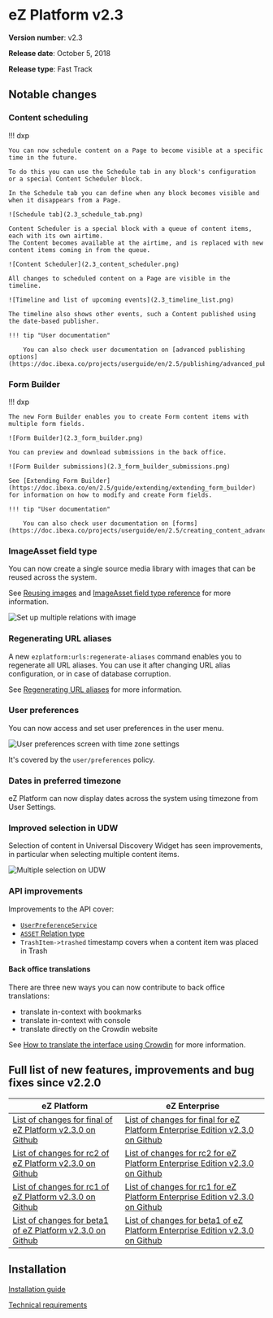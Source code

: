 <!-- vale VariablesVersion = NO -->

# eZ Platform v2.3

**Version number**: v2.3

**Release date**: October 5, 2018

**Release type**: Fast Track

## Notable changes

### Content scheduling

!!! dxp

    You can now schedule content on a Page to become visible at a specific time in the future.

    To do this you can use the Schedule tab in any block's configuration or a special Content Scheduler block.

    In the Schedule tab you can define when any block becomes visible and when it disappears from a Page.

    ![Schedule tab](2.3_schedule_tab.png)

    Content Scheduler is a special block with a queue of content items, each with its own airtime.
    The Content becomes available at the airtime, and is replaced with new content items coming in from the queue.

    ![Content Scheduler](2.3_content_scheduler.png)

    All changes to scheduled content on a Page are visible in the timeline.

    ![Timeline and list of upcoming events](2.3_timeline_list.png)

    The timeline also shows other events, such a Content published using the date-based publisher.

    !!! tip "User documentation"

        You can also check user documentation on [advanced publishing options](https://doc.ibexa.co/projects/userguide/en/2.5/publishing/advanced_publishing_options)

### Form Builder

!!! dxp

    The new Form Builder enables you to create Form content items with multiple form fields.

    ![Form Builder](2.3_form_builder.png)

    You can preview and download submissions in the back office.

    ![Form Builder submissions](2.3_form_builder_submissions.png)

    See [Extending Form Builder](https://doc.ibexa.co/en/2.5/guide/extending/extending_form_builder) for information on how to modify and create Form fields.

    !!! tip "User documentation"

        You can also check user documentation on [forms](https://doc.ibexa.co/projects/userguide/en/2.5/creating_content_advanced/#forms)

### ImageAsset field type

You can now create a single source media library with images that can be reused across the system.

See [Reusing images](https://doc.ibexa.co/en/2.5/guide/images/#reusing-images) and [ImageAsset field type reference](https://doc.ibexa.co/en/2.5/api/field_types_reference/imageassetfield) for more information.

![Set up multiple relations with image](2.3_image_asset.png)

### Regenerating URL aliases

A new `ezplatform:urls:regenerate-aliases` command enables you to regenerate all URL aliases.
You can use it after changing URL alias configuration, or in case of database corruption.

See [Regenerating URL aliases](https://doc.ibexa.co/en/2.5/guide/url_management/#regenerating-url-aliases) for more information.

### User preferences

You can now access and set user preferences in the user menu.

![User preferences screen with time zone settings](2.3_user_preferences.png)

It's covered by the `user/preferences` policy.

### Dates in preferred timezone

eZ Platform can now display dates across the system using timezone from User Settings.

### Improved selection in UDW

Selection of content in Universal Discovery Widget has seen improvements,
in particular when selecting multiple content items.

![Multiple selection on UDW](2.3_udw_selection.png)

### API improvements

Improvements to the API cover:

- [`UserPreferenceService`](https://github.com/ezsystems/ezpublish-kernel/blob/v7.3.0/eZ/Publish/API/Repository/UserPreferenceService.php)
- [`ASSET` Relation type](https://github.com/ezsystems/ezpublish-kernel/blob/v7.3.0-rc2/eZ/Publish/Core/REST/Client/Input/Parser/Relation.php#L84)
- `TrashItem->trashed` timestamp covers when a content item was placed in Trash

#### Back office translations

There are three new ways you can now contribute to back office translations:
- translate in-context with bookmarks
- translate in-context with console
- translate directly on the Crowdin website

See [How to translate the interface using Crowdin](https://doc.ibexa.co/en/2.5/community_resources/translations/#how-to-translate-the-interface-using-crowdin) for more information.

## Full list of new features, improvements and bug fixes since v2.2.0

| eZ Platform   | eZ Enterprise  |
|--------------|------------|
| [List of changes for final of eZ Platform v2.3.0 on Github](https://github.com/ezsystems/ezplatform/releases/tag/v2.3.0) | [List of changes for final for eZ Platform Enterprise Edition v2.3.0 on Github](https://github.com/ezsystems/ezplatform-ee/releases/tag/v2.3.0) |
| [List of changes for rc2 of eZ Platform v2.3.0 on Github](https://github.com/ezsystems/ezplatform/releases/tag/v2.3.0-rc2) | [List of changes for rc2 for eZ Platform Enterprise Edition v2.3.0 on Github](https://github.com/ezsystems/ezplatform-ee/releases/tag/v2.3.0-rc2) |
| [List of changes for rc1 of eZ Platform v2.3.0 on Github](https://github.com/ezsystems/ezplatform/releases/tag/v2.3.0-rc1) | [List of changes for rc1 for eZ Platform Enterprise Edition v2.3.0 on Github](https://github.com/ezsystems/ezplatform-ee/releases/tag/v2.3.0-rc1) |
| [List of changes for beta1 of eZ Platform v2.3.0 on Github](https://github.com/ezsystems/ezplatform/releases/tag/v2.3.0-beta1) | [List of changes for beta1 of eZ Platform Enterprise Edition v2.3.0 on Github](https://github.com/ezsystems/ezplatform-ee/releases/tag/v2.3.0-beta1) |

## Installation

[Installation guide](https://doc.ibexa.co/en/2.5/getting_started/install_ez_platform)

[Technical requirements](https://doc.ibexa.co/en/2.5/getting_started/requirements)
